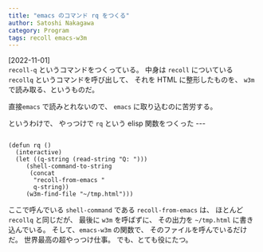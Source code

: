 ```yaml
---
title: "emacs のコマンド rq をつくる"
author: Satoshi Nakagawa
category: Program
tags: recoll emacs-w3m
---
```


[2022-11-01]  
 `recoll-q` というコマンドをつくっている。
中身は `recoll` についている
`recollq` というコマンドを呼び出して、
それを HTML に整形したものを、
`w3m` で読み取る、というものだ。

 直接`emacs` で読みとれないので、
`emacs` に取り込むのに苦労する。

 というわけで、
やっつけで `rq` という elisp 関数をつくった ---

```

(defun rq ()
  (interactive)
  (let ((q-string (read-string "Q: ")))
     (shell-command-to-string
      (concat 
       "recoll-from-emacs " 
       q-string))
     (w3m-find-file "~/tmp.html")))

```

 ここで呼んでいる `shell-command` である
`recoll-from-emacs` は、
ほとんど `recollq` と同じだが、
最後に `w3m` を呼ばずに、
その出力を `~/tmp.html` に書き込んでいる。
そして、`emacs-w3m` の関数で、
そのファイルを呼んでいるだけだ。
世界最高の超やっつけ仕事。
でも、とても役にたつ。

